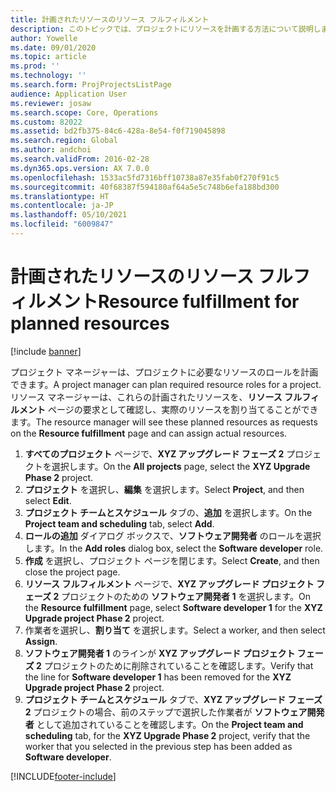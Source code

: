 ```yaml
---
title: 計画されたリソースのリソース フルフィルメント
description: このトピックでは、プロジェクトにリソースを計画する方法について説明します。
author: Yowelle
ms.date: 09/01/2020
ms.topic: article
ms.prod: ''
ms.technology: ''
ms.search.form: ProjProjectsListPage
audience: Application User
ms.reviewer: josaw
ms.search.scope: Core, Operations
ms.custom: 82022
ms.assetid: bd2fb375-84c6-428a-8e54-f0f719045898
ms.search.region: Global
ms.author: andchoi
ms.search.validFrom: 2016-02-28
ms.dyn365.ops.version: AX 7.0.0
ms.openlocfilehash: 1533ac5fd7316bff10738a87e35fab0f270f91c5
ms.sourcegitcommit: 40f68387f594180af64a5e5c748b6efa188bd300
ms.translationtype: HT
ms.contentlocale: ja-JP
ms.lasthandoff: 05/10/2021
ms.locfileid: "6009847"
---
```

# <a name="resource-fulfillment-for-planned-resources"></a><span data-ttu-id="382a2-103">計画されたリソースのリソース フルフィルメント</span><span class="sxs-lookup"><span data-stu-id="382a2-103">Resource fulfillment for planned resources</span></span>

[!include [banner](../includes/banner.md)]

<span data-ttu-id="382a2-104">プロジェクト マネージャーは、プロジェクトに必要なリソースのロールを計画できます。</span><span class="sxs-lookup"><span data-stu-id="382a2-104">A project manager can plan required resource roles for a project.</span></span> <span data-ttu-id="382a2-105">リソース マネージャーは、これらの計画されたリソースを、**リソース フルフィルメント** ページの要求として確認し、実際のリソースを割り当てることができます。</span><span class="sxs-lookup"><span data-stu-id="382a2-105">The resource manager will see these planned resources as requests on the **Resource fulfillment** page and can assign actual resources.</span></span>

1. <span data-ttu-id="382a2-106">**すべてのプロジェクト** ページで、**XYZ アップグレード フェーズ 2** プロジェクトを選択します。</span><span class="sxs-lookup"><span data-stu-id="382a2-106">On the **All projects** page, select the **XYZ Upgrade Phase 2** project.</span></span>
2. <span data-ttu-id="382a2-107">**プロジェクト** を選択し、**編集** を選択します。</span><span class="sxs-lookup"><span data-stu-id="382a2-107">Select **Project**, and then select **Edit**.</span></span>
3. <span data-ttu-id="382a2-108">**プロジェクト チームとスケジュール** タブの、**追加** を選択します。</span><span class="sxs-lookup"><span data-stu-id="382a2-108">On the **Project team and scheduling** tab, select **Add**.</span></span>
4. <span data-ttu-id="382a2-109">**ロールの追加** ダイアログ ボックスで、**ソフトウェア開発者** のロールを選択します。</span><span class="sxs-lookup"><span data-stu-id="382a2-109">In the **Add roles** dialog box, select the **Software developer** role.</span></span>
5. <span data-ttu-id="382a2-110">**作成** を選択し、プロジェクト ページを閉じます。</span><span class="sxs-lookup"><span data-stu-id="382a2-110">Select **Create**, and then close the project page.</span></span>
6. <span data-ttu-id="382a2-111">**リソース フルフィルメント** ページで、**XYZ アップグレード プロジェクト フェーズ 2** プロジェクトのための **ソフトウェア開発者 1** を選択します。</span><span class="sxs-lookup"><span data-stu-id="382a2-111">On the **Resource fulfillment** page, select **Software developer 1** for the **XYZ Upgrade project Phase 2** project.</span></span>
7. <span data-ttu-id="382a2-112">作業者を選択し、**割り当て** を選択します。</span><span class="sxs-lookup"><span data-stu-id="382a2-112">Select a worker, and then select **Assign**.</span></span>
8. <span data-ttu-id="382a2-113">**ソフトウェア開発者 1** のラインが **XYZ アップグレード プロジェクト フェーズ 2** プロジェクトのために削除されていることを確認します。</span><span class="sxs-lookup"><span data-stu-id="382a2-113">Verify that the line for **Software developer 1** has been removed for the **XYZ Upgrade project Phase 2** project.</span></span>
9. <span data-ttu-id="382a2-114">**プロジェクト チームとスケジュール** タブで、**XYZ アップグレード フェーズ 2** プロジェクトの場合、前のステップで選択した作業者が **ソフトウェア開発者** として追加されていることを確認します。</span><span class="sxs-lookup"><span data-stu-id="382a2-114">On the **Project team and scheduling** tab, for the **XYZ Upgrade Phase 2** project, verify that the worker that you selected in the previous step has been added as **Software developer**.</span></span>


[!INCLUDE[footer-include](../includes/footer-banner.md)]